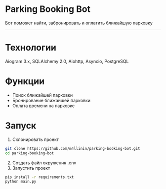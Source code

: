 # Parking Booking Bot
Бот поможет найти, забронировать и оплатить ближайшую парковку

---

# Технологии  
Aiogram 3.x, SQLAlchemy 2.0, Aiohttp, Asyncio, PostgreSQL

# Функции
- Поиск ближайшей парковки
- Бронирование ближайшей парковки
- Оплата времени на парковке

# Запуск
1. Склонировать проект
```bash
git clone https://github.com/m4llinin/parking-booking-bot.git
cd parking-booking-bot
```
2. Создать файл окружения .env
3. Запустить проект
```bash
pip install -r requirements.txt  
python main.py
```
